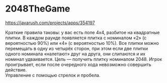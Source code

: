 # 2048TheGame

https://javarush.com/projects/apps/354197

Краткие правила таковы: у вас есть поле 4х4, разбитое на квадратные плитки. 
В каждом раунде появляется плитка с номиналом «2» (с вероятностью 90%) или «4» (с вероятностью 10%). 
Все плитки можно перемещать в одну из четырёх сторон, при этом если две плитки одного номинала «налетают» друг на друга, они слипаются и их номинал удваивается. 
Цель — получить плитку номиналом 2048. Игрок проигрывает, если после очередного хода невозможно совершить действие.     
Управление с помощью стрелок и пробела.
